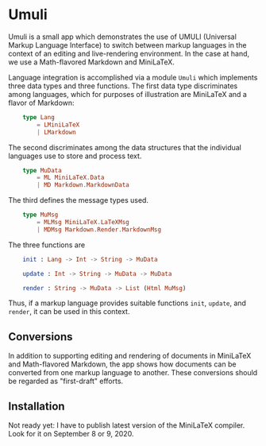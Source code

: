 # Umuli

Umuli is a small app which demonstrates the use of 
UMULI (Universal Markup Language Interface) to
switch between markup languages in the context
of an editing and live-rendering environment.
In the case at hand, we use a Math-flavored Markdown and MiniLaTeX.

Language integration is accomplished 
via a module `Umuli` which implements three data types and three functions.
The first data type discriminates among languages, which for 
purposes of illustration are MiniLaTeX and a flavor of Markdown:

```elm
    type Lang
        = LMiniLaTeX
        | LMarkdown
```

The second discriminates among the data structures that
the individual languages use to store and process text.

```elm
    type MuData
        = ML MiniLaTeX.Data
        | MD Markdown.MarkdownData

```
The third defines the message types used.

```elm
    type MuMsg
        = MLMsg MiniLaTeX.LaTeXMsg
        | MDMsg Markdown.Render.MarkdownMsg
```

The three functions are

```elm
    init : Lang -> Int -> String -> MuData

    update : Int -> String -> MuData -> MuData

    render : String -> MuData -> List (Html MuMsg)
```

Thus, if a markup language provides suitable functions
`init`, `update`, and `render`, it can be used in this context.

## Conversions

In addition to supporting editing and rendering of documents
in MiniLaTeX and Math-flavored Markdown, the app shows
how documents can be converted from one markup language to another.
These conversions should be regarded as "first-draft" efforts.


## Installation

Not ready yet: I have to publish latest version of the MiniLaTeX compiler.
Look for it on September 8 or 9, 2020.